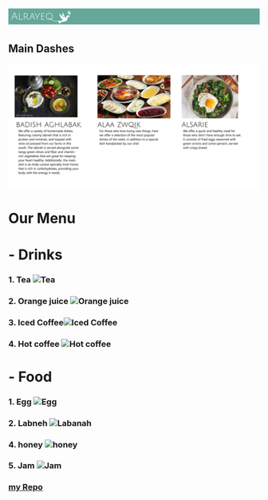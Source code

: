 # ![Alrayeq Resturant](https://github.com/hamzaAlmuhisen/my-restaurant/blob/main/Frame%202.png?raw=true)

## Main Dashes
![Main Dashes](https://github.com/hamzaAlmuhisen/my-restaurant/blob/main/MainDashes.png?raw=true)

# Our Menu
# - Drinks
### 1. Tea ![Tea](https://www.foodandwine.com/thmb/6wTm7a0y87X97LK-ZMxe2787kI8=/1500x0/filters:no_upscale():max_bytes(150000):strip_icc()/different-types-of-tea-FT-BLOG0621-7c7fd231e66d4fea8ca9a47cad52ba79.jpg)

### 2. Orange juice ![Orange juice](https://static.toiimg.com/thumb/msid-68562297,width-1280,resizemode-4/68562297.jpg)

### 3. Iced Coffee![Iced Coffee](https://img.freepik.com/free-photo/glass-foamy-cold-coffee-with-whipped-cream-chocolate-wooden-plate_114579-90914.jpg?w=1380&t=st=1683444949~exp=1683445549~hmac=a7b61a04d6f067b0ef9a3240d9b64e5d528cc005efd54bd22c858f3627f57352)

### 4. Hot coffee ![Hot coffee](https://img.freepik.com/free-photo/steaming-coffee-cup-table_1373-56.jpg?w=1380&t=st=1683444897~exp=1683445497~hmac=7d0776143080ae765ed610cdb9770340ebac45697c7a281c47098b72b409158c)


# - Food 
### 1. Egg ![Egg](https://img.freepik.com/free-photo/close-up-pita-with-avocado-spread-fried-egg_23-2148749150.jpg?w=1380&t=st=1683445045~exp=1683445645~hmac=b2241734eb5bb084608adf80a9f069ab2c09f95913ea5ed5fa2d37a443872342)

### 2. Labneh ![Labanah](https://img.freepik.com/free-photo/cream-cheese-toast-cutting-board_123827-22178.jpg?w=1380&t=st=1683445181~exp=1683445781~hmac=0f213d8b55a1a23ab01ac7bc144bdd4406eca471ef023627f10705fc3cf3a246)

### 4. honey ![honey](https://img.freepik.com/free-photo/delicious-honey-dark-surface_1150-42249.jpg?w=1380&t=st=1683445294~exp=1683445894~hmac=b5d27948857ae0d1994db139fc8feae33c28689b275d340e4396eb018e3dd355)

### 5. Jam ![Jam](https://img.freepik.com/free-photo/assortment-sweet-jams-seasonal-fruits-berries_114579-8912.jpg?w=1380&t=st=1683445330~exp=1683445930~hmac=51c675772fdb7497ee62dcb7532fd29acb171ff9a1048d61412943d6c748bf5a)


### [my Repo](https://github.com/hamzaAlmuhisen/my-restaurant)

